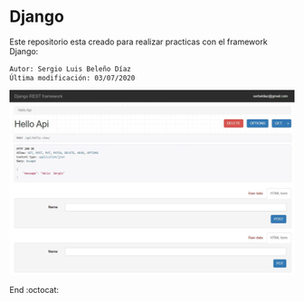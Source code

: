 # Django
Este repositorio esta creado para realizar practicas con el framework Django:

    Autor: Sergio Luis Beleño Díaz
    Última modificación: 03/07/2020

<img src="Files/API.JPG" alt='API Django Sergio Beleño'/>

End :octocat:
